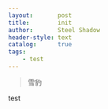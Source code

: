 ```yaml
---
layout:       post
title:        init
author:       Steel Shadow
header-style: text
catalog:      true
tags:
    - test
---
```


> 雪豹

test
